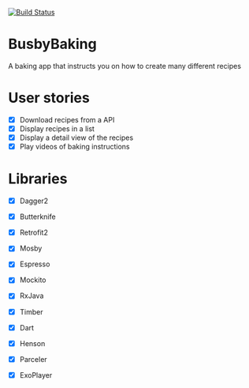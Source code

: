 [![Build Status](https://travis-ci.org/steve1rm/BusbyBaking.svg?branch=develop)](https://travis-ci.org/steve1rm/BusbyBaking)

# BusbyBaking
A baking app that instructs you on how to create many different recipes

# User stories
* [X] Download recipes from a API
* [X] Display recipes in a list
* [X] Display a detail view of the recipes
* [X] Play videos of baking instructions

# Libraries
* [X] Dagger2
* [X] Butterknife
* [X] Retrofit2
* [X] Mosby
* [X] Espresso
* [X] Mockito
* [X] RxJava
* [X] Timber
* [X] Dart
* [X] Henson
* [X] Parceler
* [X] ExoPlayer

